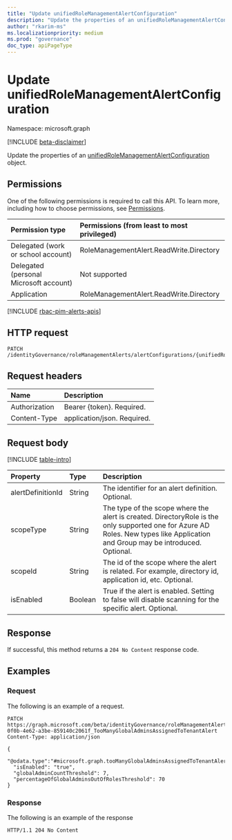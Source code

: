 ```yaml
---
title: "Update unifiedRoleManagementAlertConfiguration"
description: "Update the properties of an unifiedRoleManagementAlertConfiguration object."
author: "rkarim-ms"
ms.localizationpriority: medium
ms.prod: "governance"
doc_type: apiPageType
---
```


# Update unifiedRoleManagementAlertConfiguration
Namespace: microsoft.graph

[!INCLUDE [beta-disclaimer](../../includes/beta-disclaimer.md)]

Update the properties of an [unifiedRoleManagementAlertConfiguration](../resources/unifiedrolemanagementalertconfiguration.md) object.

## Permissions
One of the following permissions is required to call this API. To learn more, including how to choose permissions, see [Permissions](/graph/permissions-reference).

|Permission type|Permissions (from least to most privileged)|
|:---|:---|
|Delegated (work or school account)|RoleManagementAlert.ReadWrite.Directory|
|Delegated (personal Microsoft account)|Not supported|
|Application|RoleManagementAlert.ReadWrite.Directory|

[!INCLUDE [rbac-pim-alerts-apis](../includes/rbac-for-apis/rbac-pim-alerts-apis.md)]

## HTTP request

<!-- {
  "blockType": "ignored"
}
-->
``` http
PATCH /identityGovernance/roleManagementAlerts/alertConfigurations/{unifiedRoleManagementAlertConfigurationId}
```

## Request headers
|Name|Description|
|:---|:---|
|Authorization|Bearer {token}. Required.|
|Content-Type|application/json. Required.|

## Request body
[!INCLUDE [table-intro](../../includes/update-property-table-intro.md)]

|Property|Type|Description|
|:---|:---|:---|
|alertDefinitionId|String|The identifier for an alert definition. Optional.|
scopeType|String|The type of the scope where the alert is created. DirectoryRole is the only supported one for Azure AD Roles. New types like Application and Group may be introduced. Optional.|
|scopeId|String|The id of the scope where the alert is related. For example, directory id, application id, etc. Optional.|
|isEnabled|Boolean|True if the alert is enabled. Setting to false will disable scanning for the specific alert. Optional.|

## Response

If successful, this method returns a `204 No Content` response code.

## Examples

### Request
The following is an example of a request.
<!-- {
  "blockType": "request",
  "name": "update_unifiedrolemanagementalertconfiguration"
}
-->
``` http
PATCH https://graph.microsoft.com/beta/identityGovernance/roleManagementAlerts/alertConfigurations/DirectoryRole_67b47f38-0f0b-4e62-a3be-859140c2061f_TooManyGlobalAdminsAssignedToTenantAlert
Content-Type: application/json

{
  "@odata.type":"#microsoft.graph.tooManyGlobalAdminsAssignedToTenantAlertConfiguration",
  "isEnabled": "true",
  "globalAdminCountThreshold": 7,
  "percentageOfGlobalAdminsOutOfRolesThreshold": 70
}
```

### Response
The following is an example of the response
<!-- {
  "blockType": "response",
  "truncated": true
}
-->
``` http
HTTP/1.1 204 No Content
```

